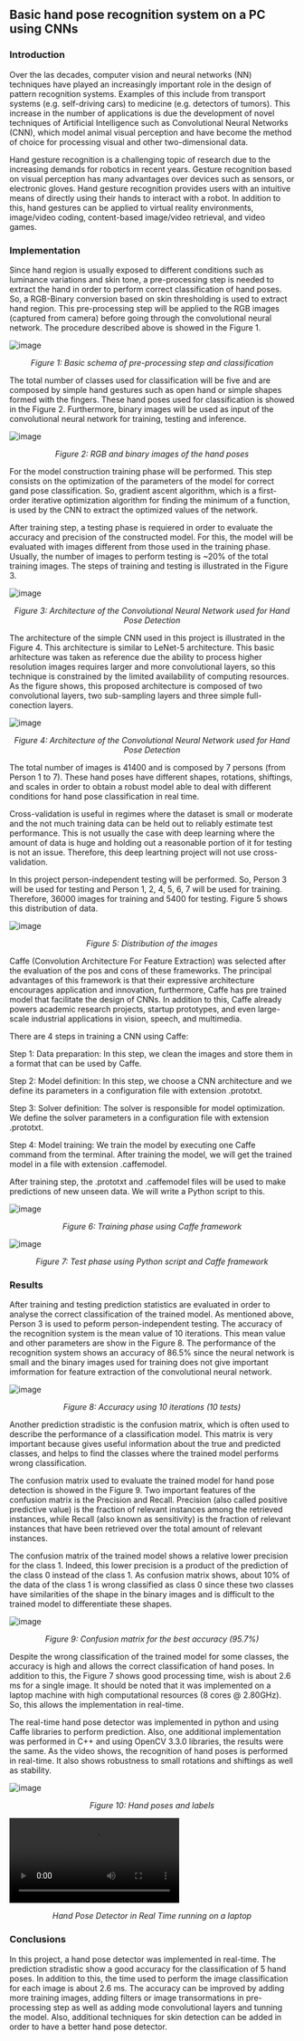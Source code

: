 
## Basic hand pose recognition system on a PC using CNNs ##

### Introduction ###

Over the las decades, computer vision and neural networks (NN) techniques have played an increasingly important role in the design of pattern recognition systems. Examples of this include from transport systems (e.g. self-driving cars) to medicine (e.g. detectors of tumors). This increase in the number of applications is due the development of novel techniques of Artificial Intelligence such as Convolutional Neural Networks (CNN), which model animal visual perception and have become the method of choice for processing visual and other two-dimensional data.

Hand gesture recognition is a challenging topic of research due to the increasing demands for robotics in recent years. Gesture recognition based on visual perception has many advantages over devices such as sensors, or electronic gloves. Hand gesture recognition provides users with an intuitive means of directly using their hands to interact with a robot. In addition to this, hand gestures can be applied to virtual reality environments, image/video coding, content-based image/video retrieval, and video games.

### Implementation ###

Since hand region is usually exposed to different conditions such as luminance variations and skin tone, a pre-processing step is needed to extract the hand in order to perform correct classification of hand poses. So, a RGB-Binary conversion based on skin thresholding is used to extract hand region. This pre-processing step will be applied to the RGB images (captured from camera) before going through the convolutional neural network. The procedure described above is showed in the Figure 1.

![image](/posts/projects/basic-hand-pose-recognition-system-on-a-pc-using-cnns/schema.png)
<p style="text-align:center;"><i>Figure 1: Basic schema of pre-processing step and classification</i></p>

The total number of classes used for classification will be five and are composed by simple hand gestures such as open hand or simple shapes formed with the fingers. These hand poses used for classification is showed in the Figure 2. Furthermore, binary images will be used as input of the convolutional neural network for training, testing and inference.

![image](/posts/projects/basic-hand-pose-recognition-system-on-a-pc-using-cnns/hand_poses.png)
<p style="text-align:center;"><i>Figure 2: RGB and binary images of the hand poses</i></p>

For the model construction training phase will be performed. This step consists on the optimization of the parameters of the model for correct gand pose classification. So, gradient ascent algorithm, which is a first-order iterative optimization algorithm for finding the minimum of a function, is used by the CNN to extract the optimized values of the network.

After training step, a testing phase is requiered in order to evaluate the accuracy and precision of the constructed model. For this, the model will be evaluated with images different from those used in the training phase. Usually, the number of images to perform testing is ~20% of the total training images. The steps of training and testing is illustrated in the Figure 3.

![image](/posts/projects/basic-hand-pose-recognition-system-on-a-pc-using-cnns/train-test.jpg)
<p style="text-align:center;"><i>Figure 3: Architecture of the Convolutional Neural Network used for Hand Pose Detection</i></p>

The architecture of the simple CNN used in this project is illustrated in the Figure 4. This architecture is similar to LeNet-5 architecture. This basic arhitecture was taken as reference due the ability to process higher resolution images requires larger and more convolutional layers, so this technique is constrained by the limited availability of computing resources. As the figure shows, this proposed architecture is composed of two convolutional layers, two sub-sampling layers and three simple full-conection layers.

![image](/posts/projects/basic-hand-pose-recognition-system-on-a-pc-using-cnns/diagram.png)
<p style="text-align:center;"><i>Figure 4: Architecture of the Convolutional Neural Network used for Hand Pose Detection</i></p>

The total number of images is 41400 and is composed by 7 persons (from Person 1 to 7). These hand poses have different shapes, rotations, shiftings, and scales in order to obtain a robust model able to deal with different conditions for hand pose classification in real time.

Cross-validation is useful in regimes where the dataset is small or moderate and the not much training data can be held out to reliably estimate test performance. This is not usually the case with deep learning where the amount of data is huge and holding out a reasonable portion of it for testing is not an issue. Therefore, this deep leartning project will not use cross-validation.

In this project person-independent testing will be performed. So, Person 3 will be used for testing and Person 1, 2, 4, 5, 6, 7 will be used for training. Therefore, 36000 images for training and 5400 for testing. Figure 5 shows this distribution of data.

![image](/posts/projects/basic-hand-pose-recognition-system-on-a-pc-using-cnns/images_distribution.png)
<p style="text-align:center;"><i>Figure 5: Distribution of the images</i></p>

Caffe (Convolution Architecture For Feature Extraction) was selected after the evaluation of the pos and cons of these frameworks. The principal advantages of this framework is that their expressive architecture encourages application and innovation, furthermore, Caffe has pre trained model that facilitate the design of CNNs. In addition to this, Caffe already powers academic research projects, startup prototypes, and even large-scale industrial applications in vision, speech, and multimedia.

There are 4 steps in training a CNN using Caffe:

Step 1: Data preparation: In this step, we clean the images and store them in a format that can be used by Caffe.

Step 2: Model definition: In this step, we choose a CNN architecture and we define its parameters in a configuration file with extension .prototxt.

Step 3: Solver definition: The solver is responsible for model optimization. We define the solver parameters in a configuration file with extension .prototxt.

Step 4: Model training: We train the model by executing one Caffe command from the terminal. After training the model, we will get the trained model in a file with extension .caffemodel.

After training step, the .prototxt and .caffemodel files will be used to make predictions of new unseen data. We will write a Python script to this.

![image](/posts/projects/basic-hand-pose-recognition-system-on-a-pc-using-cnns/caffe_training.png)
<p style="text-align:center;"><i>Figure 6: Training phase using Caffe framework</i></p>

![image](/posts/projects/basic-hand-pose-recognition-system-on-a-pc-using-cnns/caffe_testing.png)
<p style="text-align:center;"><i>Figure 7: Test phase using Python script and Caffe framework</i></p>

### Results ###

After training and testing prediction statistics are evaluated in order to analyse the correct classification of the trained model. As mentioned above, Person 3 is used to peform person-independent testing. The accuracy of the recognition system is the mean value of 10 iterations. This mean value and other parameters are show in the Figure 8. The performance of the recognition system shows an accuracy of 86.5% since the neural network is small and the binary images used for training does not give important imformation for feature extraction of the convolutional neural network.

![image](/posts/projects/basic-hand-pose-recognition-system-on-a-pc-using-cnns/accuracy.png)
<p style="text-align:center;"><i>Figure 8: Accuracy using 10 iterations (10 tests)</i></p>

Another prediction stradistic is the confusion matrix, which is often used to describe the performance of a classification model. This matrix is very important because gives useful information about the true and predicted classes, and helps to find the classes where the trained model performs wrong classification.

The confusion matrix used to evaluate the trained model for hand pose detection is showed in the Figure 9. Two important features of the confusion matrix is the Precision and Recall. Precision (also called positive predictive value) is the fraction of relevant instances among the retrieved instances, while Recall (also known as sensitivity) is the fraction of relevant instances that have been retrieved over the total amount of relevant instances.

The confusion matrix of the trained model shows a relative lower precision for the class 1. Indeed, this lower precision is a product of the prediction of the class 0 instead of the class 1. As confusion matrix shows, about 10% of the data of the class 1 is wrong classified as class 0 since these two classes have similarities of the shape in the binary images and is difficult to the trained model to differentiate these shapes.

![image](/posts/projects/basic-hand-pose-recognition-system-on-a-pc-using-cnns/confusion_matrix.png)
<p style="text-align:center;"><i>Figure 9: Confusion matrix for the best accuracy (95.7%)</i></p>

Despite the wrong classification of the trained model for some classes, the accuracy is high and allows the correct classification of hand poses. In addition to this, the Figure 7 shows good processing time, wish is about 2.6 ms for a single image. It should be noted that it was implemented on a laptop machine with high computational resources (8 cores @ 2.80GHz). So, this allows the implementation in real-time.

The real-time hand pose detector was implemented in python and using Caffe libraries to perform prediction. Also, one additional implementation was performed in C++ and using OpenCV 3.3.0 libraries, the results were the same. As the video shows, the recognition of hand poses is performed in real-time. It also shows robustness to small rotations and shiftings as well as stability.

![image](/posts/projects/basic-hand-pose-recognition-system-on-a-pc-using-cnns/poses_reference.png)
<p style="text-align:center;"><i>Figure 10: Hand poses and labels</i></p>

![video](/posts/projects/basic-hand-pose-recognition-system-on-a-pc-using-cnns/hanposture.mp4)
<p style="text-align:center;"><i>Hand Pose Detector in Real Time running on a laptop</i></p>

### Conclusions ###

In this project, a hand pose detector was implemented in real-time. The prediction stradistic show a good accuracy for the classification of 5 hand poses. In addition to this, the time used to perform the image classification for each image is about 2.6 ms. The accuracy can be improved by adding more training images, adding filters or image transormations in pre-processing step as well as adding mode convolutional layers and tunning the model. Also, additional techniques for skin detection can be added in order to have a better hand pose detector.



